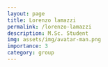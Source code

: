 ```yaml
---
layout: page
title: Lorenzo lamazzi
permalink: /lorenzo-lamazzi
description: M.Sc. Student
img: assets/img/avatar-man.png
importance: 3
category: group
---
```

